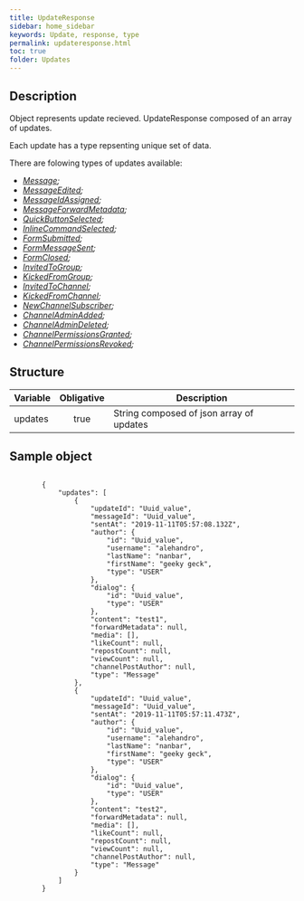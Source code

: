```yaml
---
title: UpdateResponse
sidebar: home_sidebar
keywords: Update, response, type
permalink: updateresponse.html
toc: true
folder: Updates
---
```


## Description

<p> Object represents update recieved. UpdateResponse composed of an array of updates.
</p>
<p> Each update has a type repsenting unique set of data.
</p>
<p> There are folowing types of updates available:
<ul>
<li> <i><a href="https://btsdigital.github.io/bot-api-contract/message.html">Message</a>;</i>
</li>
<li> <i><a href="https://btsdigital.github.io/bot-api-contract/messageedited.html">MessageEdited</a>;</i>
</li>
<li> <i><a href="https://btsdigital.github.io/bot-api-contract/messageidassigned.html">MessageIdAssigned</a>;</i>
</li>
<li> <i><a href="https://btsdigital.github.io/bot-api-contract/messageforwardmetadata.html">MessageForwardMetadata</a>;</i>
</li>
<li> <i><a href="https://btsdigital.github.io/bot-api-contract/quickbuttonselected.html">QuickButtonSelected</a>;</i>
</li>
<li> <i><a href="https://btsdigital.github.io/bot-api-contract/inlinecommandselected.html">InlineCommandSelected</a>;</i>
</li>
<li> <i><a href="https://btsdigital.github.io/bot-api-contract/formsubmitted.html">FormSubmitted</a>;</i>
</li>
<li> <i><a href="https://btsdigital.github.io/bot-api-contract/formmessagesent.html">FormMessageSent</a>;</i>
</li>
<li> <i><a href="https://btsdigital.github.io/bot-api-contract/formclosed.html">FormClosed</a>;</i>
</li>
<li> <i><a href="https://btsdigital.github.io/bot-api-contract/invitedtogroup.html">InvitedToGroup</a>;</i>
</li>
<li> <i><a href="https://btsdigital.github.io/bot-api-contract/kickedfromgroup.html">KickedFromGroup</a>;</i>
</li>
<li> <i><a href="https://btsdigital.github.io/bot-api-contract/invitedtochannel.html">InvitedToChannel</a>;</i>
</li>
<li> <i><a href="https://btsdigital.github.io/bot-api-contract/kickedfromchannel.html">KickedFromChannel</a>;</i>
</li>
<li> <i><a href="https://btsdigital.github.io/bot-api-contract/newchannelsubscriber.html">NewChannelSubscriber</a>;</i>
</li>
<li> <i><a href="https://btsdigital.github.io/bot-api-contract/channeladminadded.html">ChannelAdminAdded</a>;</i>
</li>
<li> <i><a href="https://btsdigital.github.io/bot-api-contract/channeladmindeleted.html">ChannelAdminDeleted</a>;</i>
</li>
<li> <i><a href="https://btsdigital.github.io/bot-api-contract/channelpermissionsgranted.html">ChannelPermissionsGranted</a>;</i>
</li>
<li> <i><a href="https://btsdigital.github.io/bot-api-contract/channelpermissionsrevoked.html">ChannelPermissionsRevoked</a>;</i>
</li>
</ul>
</p>

## Structure

| Variable  | Obligative  | Description
|---|:---:|---|
| updates  | true |  String composed of json array of updates  |

## Sample object

```

		{
            "updates": [
                {
                    "updateId": "Uuid_value",
                    "messageId": "Uuid_value",
                    "sentAt": "2019-11-11T05:57:08.132Z",
                    "author": {
                        "id": "Uuid_value",
                        "username": "alehandro",
                        "lastName": "nanbar",
                        "firstName": "geeky geck",
                        "type": "USER"
                    },
                    "dialog": {
                        "id": "Uuid_value",
                        "type": "USER"
                    },
                    "content": "test1",
                    "forwardMetadata": null,
                    "media": [],
                    "likeCount": null,
                    "repostCount": null,
                    "viewCount": null,
                    "channelPostAuthor": null,
                    "type": "Message"
                },
                {
                    "updateId": "Uuid_value",
                    "messageId": "Uuid_value",
                    "sentAt": "2019-11-11T05:57:11.473Z",
                    "author": {
                        "id": "Uuid_value",
                        "username": "alehandro",
                        "lastName": "nanbar",
                        "firstName": "geeky geck",
                        "type": "USER"
                    },
                    "dialog": {
                        "id": "Uuid_value",
                        "type": "USER"
                    },
                    "content": "test2",
                    "forwardMetadata": null,
                    "media": [],
                    "likeCount": null,
                    "repostCount": null,
                    "viewCount": null,
                    "channelPostAuthor": null,
                    "type": "Message"
                }
            ]
        }
	
```
